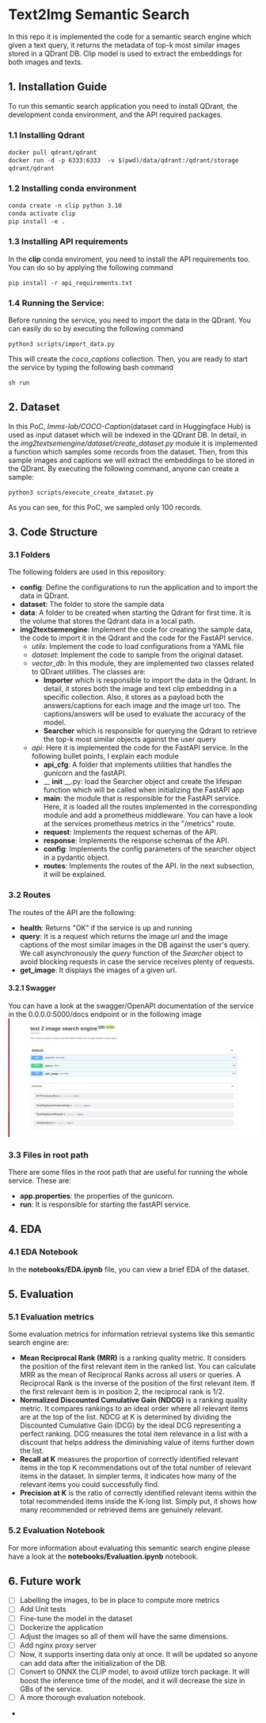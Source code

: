 # Text2Img Semantic Search
In this repo it is implemented the code for a semantic search engine which given a text query,
it returns the metadata of top-k most similar images stored in a QDrant DB. Clip model is used
to extract the embeddings for both images and texts.
## 1. Installation Guide
To run this semantic search application you need to install QDrant, the development conda environment, and
the API required packages.

### 1.1 Installing Qdrant
```
docker pull qdrant/qdrant
docker run -d -p 6333:6333  -v $(pwd)/data/qdrant:/qdrant/storage  qdrant/qdrant
```
### 1.2 Installing conda environment
```
conda create -n clip python 3.10
conda activate clip
pip install -e .
```
### 1.3 Installing API requirements
In the __clip__ conda enviroment, you need to install the API requirements too. You can do so by applying the
following command
```
pip install -r api_requirements.txt
```

### 1.4 Running the Service:
Before running the service, you need to import the data in the QDrant. You can easily do so by executing the following
command
```commandline
python3 scripts/import_data.py
```
This will create the _coco_captions_ collection. Then, you are ready to start the service by typing the following bash
command
```commandline
sh run
```

## 2. Dataset
In this PoC, _lmms-lab/COCO-Caption_(dataset card in Huggingface Hub) is used as input dataset which will be indexed in the QDrant DB.
In detail, in the _img2textsemengine/dataset/create_dataset.py_ module it is implemented a function which
samples some records from the dataset. Then, from this sample images and captions we will extract the embeddings
to be stored in the QDrant. By executing the following command, anyone can create a sample:
~~~
python3 scripts/execute_create_dataset.py
~~~
As you can see, for this PoC, we sampled only 100 records.
## 3. Code Structure
### 3.1 Folders
The following folders are used in this repository:
* __config__: Define the configurations to run the application and to import the data in QDrant.
* __dataset__: The folder to store the sample data
* __data__: A folder to be created when starting the Qdrant for first time. It is the volume that stores the Qdrant data 
in a local path.
* __img2textsemengine__: Implement the code for creating the sample data, the code to import it in the Qdrant and the 
code for the FastAPI service.
  * _utils_: Implement the code to load configurations from a YAML file
  * _dataset_: Implement the code to sample from the original dataset.
  * _vector_db_: In this module, they are implemented two classes related to QDrant utilities. The classes are:
    * __Importer__ which is responsible to import the data in the Qdrant. In detail, it stores both the image and text _clip_ 
embedding in a specific collection. Also, it stores as a payload both the answers/captions for each image and the image 
url too. The captions/answers will be used to evaluate the accuracy of the model.
    * __Searcher__ which is responsible for querying the Qdrant to retrieve the top-k most similar objects against the 
user query
  *  _api_: Here it is implemented the code for the FastAPI service. In the following bullet points, I 
explain each module
     * __api_cfg__: A folder that implements utilities that handles the gunicorn and the fastAPI.
     * __ __init__ __.py: load the Searcher object and create the lifespan function which will be called when
initializing the FastAPI app
     * __main__: the module that is responsible for the FastAPI service. Here, it is loaded all the routes implemented in
the corresponding module and add a prometheus middleware. You can have a look at the services prometheus metrics in the 
"/metrics" route.
     * __request__: Implements the request schemas of the API.
     * __response__: Implements the response schemas of the API.
     * __config__: Implements the config parameters of the searcher object in a pydantic object.
     * __routes__: Implements the routes of the API. In the next subsection, it will be explained.
### 3.2 Routes
The routes of the API are the following:
* __health__: Returns "OK" if the service is up and running
* __query__: It is a request which returns the image url and the image captions of the most similar images in the DB 
against the user's query. We call asynchronously the _query_ function of the _Searcher_ object to avoid blocking requests
in case the service receives plenty of requests.
* __get_image__: It displays the images of a given url.
#### 3.2.1 Swagger
You can have a look at the swagger/OpenAPI documentation of the service in the 0.0.0.0:5000/docs endpoint or in the
following image
![plot](Swagger_doc.png)
### 3.3 Files in root path
There are some files in the root path that are useful for running the whole service. These are:
* __app.properties__: the properties of the gunicorn.
* __run__: It is responsible for starting the fastAPI service.

## 4. EDA
### 4.1 EDA Notebook
In the __notebooks/EDA.ipynb__ file, you can view a brief EDA of the dataset.
## 5. Evaluation
### 5.1 Evaluation metrics
Some evaluation metrics for information retrieval systems like this semantic search engine are:
* __Mean Reciprocal Rank (MRR)__ is a ranking quality metric. It considers the position of the first relevant item in the ranked list.
You can calculate MRR as the mean of Reciprocal Ranks across all users or queries. 
A Reciprocal Rank is the inverse of the position of the first relevant item. If the first relevant item is in position 2, the reciprocal rank is 1/2. 
* __Normalized Discounted Cumulative Gain (NDCG)__ is a ranking quality metric. It compares rankings to an ideal order where all relevant items are at the top of the list.
NDCG at K is determined by dividing the Discounted Cumulative Gain (DCG) by the ideal DCG representing a perfect ranking. 
DCG measures the total item relevance in a list with a discount that helps address the diminishing value of items further down the list.
* __Recall at K__ measures the proportion of correctly identified relevant items in the top K recommendations out of the total number of relevant items in the dataset. In simpler terms, it indicates how many of the relevant items you could successfully find.
* __Precision at K__ is the ratio of correctly identified relevant items within the total recommended items inside the K-long list. Simply put, it shows how many recommended or retrieved items are genuinely relevant.

### 5.2 Evaluation Notebook
For more information about evaluating this semantic search engine please have a look at the
__notebooks/Evaluation.ipynb__ notebook.


## 6. Future work
- [ ] Labelling the images, to be in place to compute more metrics
- [ ] Add Unit tests
- [ ] Fine-tune the model in the dataset
- [ ] Dockerize the application
- [ ] Adjust the images so all of them will have the same dimensions.
- [ ] Add nginx proxy server
- [ ] Now, it supports inserting data only at once. It will be updated
so anyone can add data after the initialization of the DB.
- [ ] Convert to ONNX the CLIP model, to avoid utilize torch package. It will boost the inference time of the model,
and it will decrease the size in GBs of the service.
- [ ] A more thorough evaluation notebook.
- 